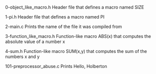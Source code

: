 0-object_like_macro.h	Header file that defines a macro named SIZE

1-pi.h	Header file that defines a macro named PI

2-main.c	Prints the name of the file it was compiled from

3-function_like_macro.h	Function-like macro ABS(x) that computes the absolute value of a number x

4-sum.h	Function-like macro SUM(x,y) that computes the sum of the numbers x and y

101-preprocessor_abuse.c	Prints Hello, Holberton
